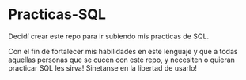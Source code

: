 # Practicas-SQL
Decidí crear este repo para ir subiendo mis practicas de SQL.

Con el fin de fortalecer mis habilidades en este lenguaje y que a todas aquellas personas que se cucen con este repo, y necesiten o quieran practicar SQL les sirva!
Sinetanse en la libertad de usarlo!


